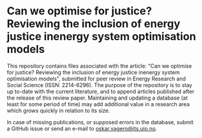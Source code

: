 # Can we optimise for justice? Reviewing the inclusion of energy justice inenergy system optimisation models

This repository contains files associated with the article: "Can we optimise for justice? Reviewing the inclusion of energy justice inenergy system optimisation models", submitted for peer review in Energy Research and Social Science (ISSN: 2214-6296). The purpose of the repository is to stay up to-date with the current literature, and to append articles published after the release of this review paper. Maintaining and updating a database (at least for some period of time) may add additional value in a research area which grows quickly in relation to its size.

In case of missing publications, or supposed errors in the database, submit a GitHub issue or send an e-mail to oskar.vagero@its.uio.no.  
